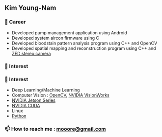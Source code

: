 ## Kim Young-Nam

### 🔭 Career
* Developed pump management application using Android
* Developed system aircon firmware using C
* Developed bloodstain pattern analysis program using C++ and OpenCV
* Developed spatial mapping and reconstruction program using C++ and [ZED stereo camera](https://www.stereolabs.com)

### 🌱 Interest
### 🌱 Interest
* Deep Learning/Machine Learning
* Computer Vision : [OpenCV](https://opencv.org/), [NVIDIA VisionWorks](https://developer.nvidia.com/embedded/visionworks)
* [NVIDIA Jetson Series](https://developer.nvidia.com/embedded-computing)
* [NVIDIA CUDA](https://developer.nvidia.com/cuda-zone)
* Linux
* [Python](https://www.python.org)

### 📫 How to reach me : mooore@gmail.com

<!--
**KimYoungNam/KimYoungNam** is a ✨ _special_ ✨ repository because its `README.md` (this file) appears on your GitHub profile.

Here are some ideas to get you started:

- 🔭 I’m currently working on ...
- 🌱 I’m currently learning ...
- 👯 I’m looking to collaborate on ...
- 🤔 I’m looking for help with ...
- 💬 Ask me about ...
- 📫 How to reach me: ...
- 😄 Pronouns: ...
- ⚡ Fun fact: ...
-->
